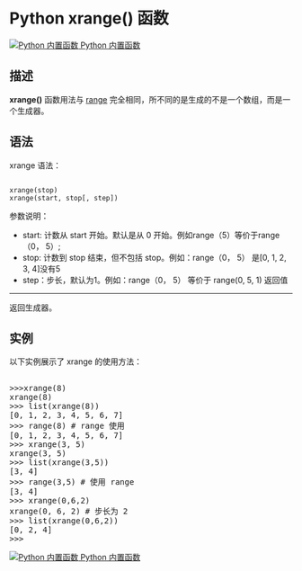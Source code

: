 Python xrange() 函数
==================

 [![Python 内置函数](../images/up.gif)
 Python 内置函数](python-built-in-functions.html)


  描述
--

 **xrange()** 函数用法与 [range](python-func-range.html)
 完全相同，所不同的是生成的不是一个数组，而是一个生成器。

 语法
--

 xrange 语法：

 
```

xrange(stop)
xrange(start, stop[, step])

```

  参数说明：

 * start: 计数从 start 开始。默认是从 0 开始。例如range（5）等价于range（0， 5）;
 * stop: 计数到 stop 结束，但不包括 stop。例如：range（0， 5） 是[0, 1, 2, 3, 4]没有5
 * step：步长，默认为1。例如：range（0， 5） 等价于 range(0, 5, 1)
 返回值
---

 返回生成器。

 实例
--

 以下实例展示了 xrange 的使用方法：

  <pre>

>>>xrange(8)
xrange(8)
>>> list(xrange(8))
[0, 1, 2, 3, 4, 5, 6, 7]
>>> range(8) # range 使用
[0, 1, 2, 3, 4, 5, 6, 7]
>>> xrange(3, 5)
xrange(3, 5)
>>> list(xrange(3,5))
[3, 4]
>>> range(3,5) # 使用 range
[3, 4]
>>> xrange(0,6,2)
xrange(0, 6, 2) # 步长为 2
>>> list(xrange(0,6,2))
[0, 2, 4]
>>>
</pre>

 [![Python 内置函数](../images/up.gif)
 Python 内置函数](python-built-in-functions.html)